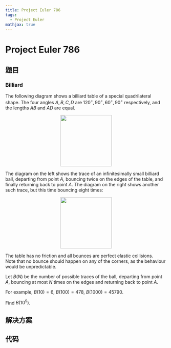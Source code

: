 ```yaml
---
title: Project Euler 786
tags:
  - Project Euler
mathjax: true
---
```

<escape><!-- more --></escape>
    
# Project Euler 786
## 题目
### Billiard


The following diagram shows a billiard table of a special quadrilateral shape.
The four angles $A, B, C, D$ are $120^\circ, 90^\circ, 60^\circ, 90^\circ$ respectively, and the lengths $AB$ and $AD$ are equal.


<div style="text-align:center;">
<img src="project/images/p786_billiard_shape.jpg" class="dark_img" alt="" height="160" />
</div>


The diagram on the left shows the trace of an infinitesimally small billiard ball, departing from point $A$, bouncing twice on the edges of the table, and finally returning back to point $A$. The diagram on the right shows another such trace, but this time bouncing eight times:


<div style="text-align:center;">
<img src="project/images/p786_billiard_traces.jpg" class="dark_img" alt="" height="160" />
</div>


The table has no friction and all bounces are perfect elastic collisions.<br />
Note that no bounce should happen on any of the corners, as the behaviour would be unpredictable.



Let $B(N)$ be the number of possible traces of the ball, departing from point $A$, bouncing at most $N$ times on the edges and returning back to point $A$.



For example, $B(10) = 6$, $B(100) = 478$, $B(1000) = 45790$.



Find $B(10^9)$.



## 解决方案


## 代码


